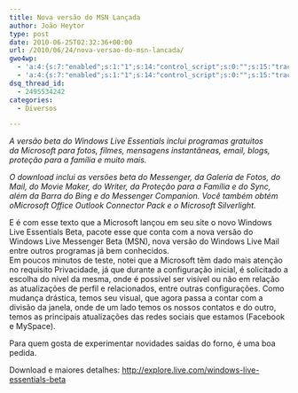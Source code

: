 ```yaml
---
title: Nova versão do MSN Lançada
author: João Heytor
type: post
date: 2010-06-25T02:32:36+00:00
url: /2010/06/24/nova-versao-do-msn-lancada/
gwo4wp:
  - 'a:4:{s:7:"enabled";s:1:"1";s:14:"control_script";s:0:"";s:15:"tracking_script";s:0:"";s:17:"conversion_script";s:0:"";}'
  - 'a:4:{s:7:"enabled";s:1:"1";s:14:"control_script";s:0:"";s:15:"tracking_script";s:0:"";s:17:"conversion_script";s:0:"";}'
dsq_thread_id:
  - 2495534242
categories:
  - Diversos

---
```

_A versão beta do Windows Live Essentials inclui programas gratuitos da Microsoft para fotos, filmes, mensagens instantâneas, email, blogs, proteção para a família e muito mais._

_O download inclui as versões beta do Messenger, da Galeria de Fotos, do Mail, do Movie Maker, do Writer, da Proteção para a Família e do Sync, além da Barra do Bing e do Messenger Companion. Você também obtém oMicrosoft Office Outlook Connector Pack e o Microsoft Silverlight._

E é com esse texto que a Microsoft lançou em seu site o novo Windows Live Essentials Beta, pacote esse que conta com a nova versão do Windows Live Messenger Beta (MSN), nova versão do Windows Live Mail entre outros programas já bem conhecidos.  
Em poucos minutos de teste, notei que a Microsoft têm dado mais atenção no requisito Privacidade, já que durante a configuração inicial, é solicitado a escolha do nível da mesma, onde é possível ser visível ou não em relação as atualizações de perfil e relacionados, entre outras configurações. Como mudança drástica, temos seu visual, que agora passa a contar com a divisão da janela, onde de um lado temos os nossos contatos e do outro, temos as principais atualizações das redes sociais que estamos (Facebook e MySpace).

Para quem gosta de experimentar novidades saidas do forno, é uma boa pedida.

Download e maiores detalhes: <http://explore.live.com/windows-live-essentials-beta>